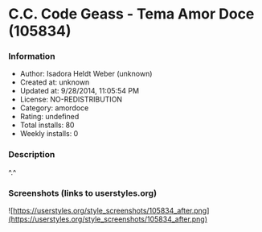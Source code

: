 # C.C. Code Geass - Tema Amor Doce (105834)

### Information
- Author: Isadora Heldt Weber (unknown)
- Created at: unknown
- Updated at: 9/28/2014, 11:05:54 PM
- License: NO-REDISTRIBUTION
- Category: amordoce
- Rating: undefined
- Total installs: 80
- Weekly installs: 0


### Description
^.^


### Screenshots (links to userstyles.org)
![https://userstyles.org/style_screenshots/105834_after.png](https://userstyles.org/style_screenshots/105834_after.png)


